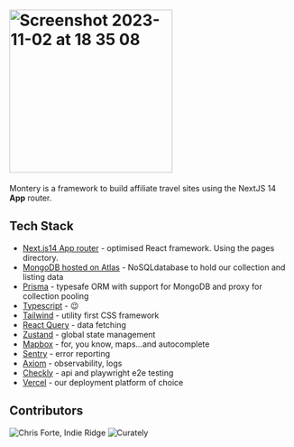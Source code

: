 # [<img width="289" alt="Screenshot 2023-11-02 at 18 35 08" src="https://github.com/curately/monterey/assets/115577292/bb9d68f5-4d3d-4f78-a864-5ecb27159a89">](https://montereytime.vercel.app)

Montery is a framework to build affiliate travel sites using the NextJS 14 **App** router.

## Tech Stack

- [Next.js14 App router](https://nextjs.org) - optimised React framework. Using the pages directory.
- [MongoDB hosted on Atlas](https://www.mongodb.com/) - NoSQLdatabase to hold our collection and listing data
- [Prisma](https://prisma.io) - typesafe ORM with support for MongoDB and proxy for collection pooling
- [Typescript](https://www.typescriptlang.org/) - 😉
- [Tailwind](https://tailwindcss.com/) - utility first CSS framework
- [React Query](https://tanstack.com/query/latest) - data fetching
- [Zustand](https://github.com/pmndrs/zustand) - global state management
- [Mapbox](https://www.mapbox.com/) - for, you know, maps...and autocomplete
- [Sentry](https://sentry.io/) - error reporting
- [Axiom](https://axiom.co/) - observability, logs
- [Checkly](https://www.checklyhq.com/) - api and playwright e2e testing
- [Vercel](https://vercel.com) - our deployment platform of choice

## Contributors

![Chris Forte, Indie Ridge](https://avatars.githubusercontent.com/u/80777374?s=40&v=4)
![Curately](https://avatars.githubusercontent.com/u/115577292?s=40&v=4)
